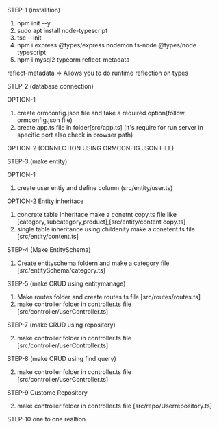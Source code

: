<!-- @format -->

STEP-1 (installtion)

1. npm init --y
2. sudo apt install node-typescript
3. tsc --init
4. npm i express @types/express nodemon ts-node @types/node typescript
5. npm i mysql2 typeorm reflect-metadata

reflect-metadata => Allows you to do runtime reflection on types

STEP-2 (database connection)

OPTION-1

1. create ormconfig.json file and take a required option(follow ormconfig.json file)
2. create app.ts file in folder[src/app.ts] (it's require for run server in specific port also check in browser path)

OPTION-2
(CONNECTION USING ORMCONFIG.JSON FILE)

STEP-3 (make entity)

OPTION-1

1. create user entiy and define column (src/entity/user.ts)

OPTION-2
Entity inheritace

1. concrete table inheritace make a conetnt copy.ts file like [category,subcategory,product],[src/entity/content copy.ts]
2. single table inheritance using childenity make a conetent.ts file [src/entity/content.ts]

STEP-4 (Make EntitySchema)

1. Create entityschema foldern and make a category file [src/entitySchema/category.ts]

STEP-5 (make CRUD using entitymanage)

1. Make routes folder and create routes.ts file [src/routes/routes.ts]
2. make controller folder in controller.ts file [src/controller/userController.ts]

STEP-7 (make CRUD using repository)

2. make controller folder in controller.ts file [src/controller/userController.ts]

STEP-8 (make CRUD using find query)

2. make controller folder in controller.ts file [src/controller/userController.ts]

STEP-9 Custome Repository

2. make controller folder in controller.ts file [src/repo/Userrepository.ts]

STEP-10 one to one realtion
